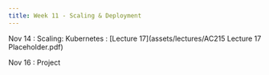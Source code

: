 ```yaml
---
title: Week 11 - Scaling & Deployment
---
```


Nov 14
: Scaling: Kubernetes
  : [Lecture 17](assets/lectures/AC215 Lecture 17 Placeholder.pdf)

Nov 16
: Project 
   

  